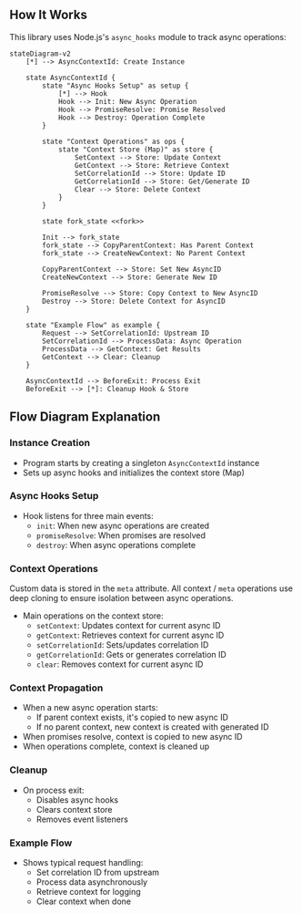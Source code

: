 ## How It Works

This library uses Node.js's `async_hooks` module to track async operations:

```mermaid
stateDiagram-v2
    [*] --> AsyncContextId: Create Instance

    state AsyncContextId {
        state "Async Hooks Setup" as setup {
            [*] --> Hook
            Hook --> Init: New Async Operation
            Hook --> PromiseResolve: Promise Resolved
            Hook --> Destroy: Operation Complete
        }

        state "Context Operations" as ops {
            state "Context Store (Map)" as store {
                SetContext --> Store: Update Context
                GetContext --> Store: Retrieve Context
                SetCorrelationId --> Store: Update ID
                GetCorrelationId --> Store: Get/Generate ID
                Clear --> Store: Delete Context
            }
        }

        state fork_state <<fork>>

        Init --> fork_state
        fork_state --> CopyParentContext: Has Parent Context
        fork_state --> CreateNewContext: No Parent Context

        CopyParentContext --> Store: Set New AsyncID
        CreateNewContext --> Store: Generate New ID

        PromiseResolve --> Store: Copy Context to New AsyncID
        Destroy --> Store: Delete Context for AsyncID
    }

    state "Example Flow" as example {
        Request --> SetCorrelationId: Upstream ID
        SetCorrelationId --> ProcessData: Async Operation
        ProcessData --> GetContext: Get Results
        GetContext --> Clear: Cleanup
    }

    AsyncContextId --> BeforeExit: Process Exit
    BeforeExit --> [*]: Cleanup Hook & Store
```

## Flow Diagram Explanation

### Instance Creation

* Program starts by creating a singleton `AsyncContextId` instance
* Sets up async hooks and initializes the context store (Map)

### Async Hooks Setup

* Hook listens for three main events:
  * `init`: When new async operations are created
  * `promiseResolve`: When promises are resolved
  * `destroy`: When async operations complete

### Context Operations

Custom data is stored in the `meta` attribute. All context / `meta`
operations use deep cloning to ensure isolation between async operations.

* Main operations on the context store:
  * `setContext`: Updates context for current async ID
  * `getContext`: Retrieves context for current async ID
  * `setCorrelationId`: Sets/updates correlation ID
  * `getCorrelationId`: Gets or generates correlation ID
  * `clear`: Removes context for current async ID

### Context Propagation

* When a new async operation starts:
  * If parent context exists, it's copied to new async ID
  * If no parent context, new context is created with generated ID
* When promises resolve, context is copied to new async ID
* When operations complete, context is cleaned up

### Cleanup

* On process exit:
  * Disables async hooks
  * Clears context store
  * Removes event listeners

### Example Flow

* Shows typical request handling:
  * Set correlation ID from upstream
  * Process data asynchronously
  * Retrieve context for logging
  * Clear context when done

